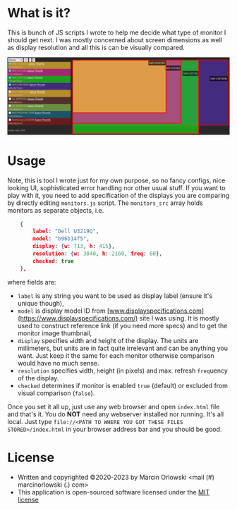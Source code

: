 # What is it? #

This is bunch of JS scripts I wrote to help me decide what type of monitor I should get next. I was mostly concerned about screen
dimensions as well as display resolution and all this is can be visually compared.

![Example](img/screenshot.png)

# Usage #

Note, this is tool I wrote just for my own purpose, so no fancy configs, nice looking UI, sophisticated error handling nor other
usual stuff. If you want to play with it, you need to add specification of the displays you are comparing by directly editing
`monitors.js` script. The `monitors_src` array holds monitors as separate objects, i.e.

```json
    {
        label: "Dell U3219Q",
        model: "b96b14f5",
        display: {w: 713, h: 415},
        resolution: {w: 3840, h: 2160, freq: 60},
        checked: true
    },
```

where fields are:

* `label` is any string you want to be used as display label (ensure it's unique though),
* `model` is display model ID from [www.displayspecifications.com](https://www.displayspecifications.com/) site I was using. It is
  mostly used to construct reference link (if you need more specs) and to get the monitor image thumbnail,
* `display` specifies `w`idth and `h`eight of the display. The units are millimeters, but units are in fact quite irrelevant and can
  be anything you want. Just keep it the same for each monitor otherwise comparison would have no much sense.
* `resolution` specifies `w`idth, `h`eight (in pixels) and max. refresh `freq`uency of the display.
* `checked` determines if monitor is enabled `true` (default) or excluded from visual comparison (`false`).

Once you set it all up, just use any web browser and open `index.html` file and that's it. You do **NOT** need any webserver
installed nor running. It's all local. Just type `file://<PATH TO WHERE YOU GOT THESE FILES STORED>/index.html` in your browser
address bar and you should be good.

# License #

 * Written and copyrighted &copy;2020-2023 by Marcin Orlowski <mail (#) marcinorlowski (.) com>
 * This application is open-sourced software licensed under the [MIT license](http://opensource.org/licenses/MIT)

